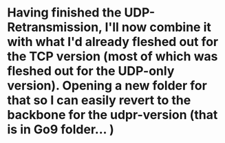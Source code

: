 # Having finished the UDP-Retransmission, I'll now combine it with what I'd already fleshed out for the TCP version (most of which was fleshed out for the UDP-only version). Opening a new folder for that so I can easily revert to the backbone for the udpr-version (that is in Go9 folder... )
